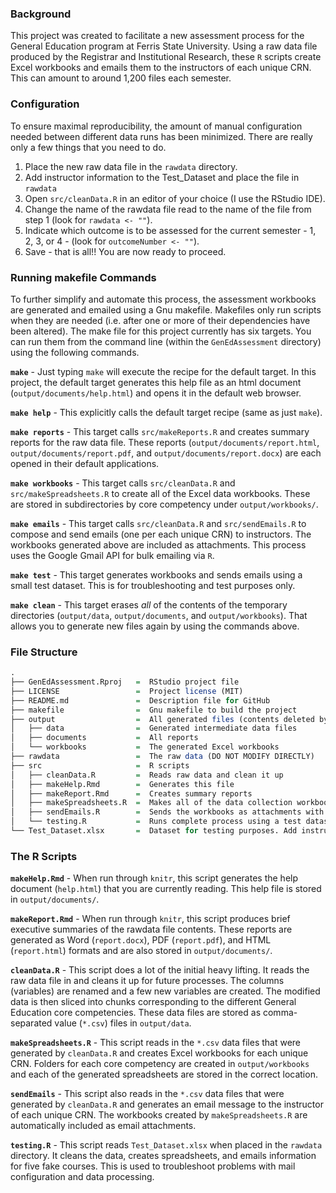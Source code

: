 ### Background ###  
This project was created to facilitate a new assessment process for the General Education program at Ferris State University. Using a raw data file produced by the Registrar and Institutional Research, these `R` scripts create Excel workbooks and emails them to the instructors of each unique CRN. This can amount to around 1,200 files each semester.

### Configuration ###
To ensure maximal reproducibility, the amount of manual configuration needed between different data runs has been minimized. There are really only a few things that you need to do.  

1. Place the new raw data file in the `rawdata` directory.  
1. Add instructor information to the Test_Dataset and place the file in `rawdata`
1. Open `src/cleanData.R` in an editor of your choice (I use the RStudio IDE).  
1. Change the name of the rawdata file read to the name of the file from step 1 (look for `rawdata <- ""`).  
1. Indicate which outcome is to be assessed for the current semester - 1, 2, 3, or 4 - (look for `outcomeNumber <- ""`).  
1. Save - that is all!! You are now ready to proceed.

### Running makefile Commands ###
To further simplify and automate this process, the assessment workbooks are generated and emailed using a Gnu makefile. Makefiles only run scripts when they are needed (i.e. after one or more of their dependencies have been altered). The make file for this project currently has six targets. You can run them from the command line (within the `GenEdAssessment` directory) using the following commands.

**`make`** - Just typing `make` will execute the recipe for the default target. In this project, the default target generates this help file as an html document (`output/documents/help.html`) and opens it in the default web browser.  

**`make help`** - This explicitly calls the default target recipe (same as just `make`).  

**`make reports`** - This target calls `src/makeReports.R` and creates summary reports for the raw data file. These reports (`output/documents/report.html`, `output/documents/report.pdf`, and `output/documents/report.docx`) are each opened in their default applications.  

**`make workbooks`** -   This target calls `src/cleanData.R` and `src/makeSpreadsheets.R` to create all of the Excel data workbooks. These are stored in subdirectories by core competency under `output/workbooks/`.  

**`make emails`** - This target calls `src/cleanData.R` and `src/sendEmails.R` to compose and send emails (one per each unique CRN) to instructors. The workbooks generated above are included as attachments. This process uses the Google Gmail API for bulk emailing via `R`.  

**`make test`** - This target generates workbooks and sends emails using a small test dataset. This is for troubleshooting and test purposes only.  

**`make clean`** - This target erases _all_ of the contents of the temporary directories (`output/data`, `output/documents`, and `output/workbooks`). That allows you to generate new files again by using the commands above.  

### File Structure ###
```R
.
├── GenEdAssessment.Rproj   =  RStudio project file
├── LICENSE                 =  Project license (MIT)
├── README.md               =  Description file for GitHub
├── makefile                =  Gnu makefile to build the project
├── output                  =  All generated files (contents deleted by cleaning)
│   ├── data                =  Generated intermediate data files
│   ├── documents           =  All reports
│   └── workbooks           =  The generated Excel workbooks
├── rawdata                 =  The raw data (DO NOT MODIFY DIRECTLY)
├── src                     =  R scripts
│   ├── cleanData.R         =  Reads raw data and clean it up
│   ├── makeHelp.Rmd        =  Generates this file
│   ├── makeReport.Rmd      =  Creates summary reports
│   ├── makeSpreadsheets.R  =  Makes all of the data collection workbooks
│   ├── sendEmails.R        =  Sends the workbooks as attachments with a message to instructors
│   └── testing.R           =  Runs complete process using a test dataset for troubleshooting
└── Test_Dataset.xlsx       =  Dataset for testing purposes. Add instructor info and put in rawdata
```

### The R Scripts ###

**`makeHelp.Rmd`** - When run through `knitr`, this script generates the help document (`help.html`) that you are currently reading. This help file is stored in `output/documents/`.  

**`makeReport.Rmd`** - When run through `knitr`, this script produces brief executive summaries of the rawdata file contents. These reports are generated as Word (`report.docx`), PDF (`report.pdf`), and HTML (`report.html`) formats and are also stored in `output/documents/`.  
  
**`cleanData.R`** - This script does a lot of the initial heavy lifting. It reads the raw data file in and cleans it up for future processes. The columns (variables) are renamed and a few new variables are created. The modified data is then sliced into chunks corresponding to the different General Education core competencies. These data files are stored as comma-separated value (`*.csv`) files in `output/data`.

**`makeSpreadsheets.R`** - This script reads in the `*.csv` data files that were generated by `cleanData.R` and creates Excel workbooks for each unique CRN. Folders for each core competency are created in `output/workbooks` and each of the generated spreadsheets are stored in the correct location.  

**`sendEmails`** - This script also reads in the `*.csv` data files that were generated by `cleanData.R` and generates an email message to the instructor of each unique CRN. The workbooks created by `makeSpreadsheets.R` are automatically included as email attachments.  

**`testing.R`** - This script reads `Test_Dataset.xlsx` when placed in the `rawdata` directory. It cleans the data, creates spreadsheets, and emails information for five fake courses. This is used to troubleshoot problems with mail configuration and data processing. 
